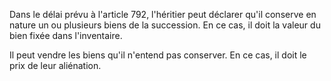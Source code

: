 Dans le délai prévu à l'article 792, l'héritier peut déclarer qu'il conserve en nature un ou plusieurs biens de la succession. En ce cas, il doit la valeur du bien fixée dans l'inventaire.

Il peut vendre les biens qu'il n'entend pas conserver. En ce cas, il doit le prix de leur aliénation.
